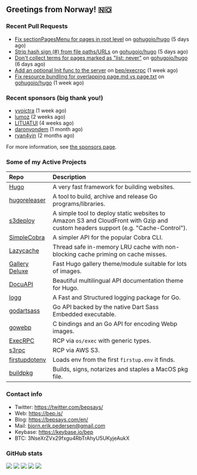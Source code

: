 ## Greetings from Norway! 🇳🇴

### Recent Pull Requests

- [Fix sectionPagesMenu for pages in root level](https://github.com/gohugoio/hugo/pull/12349) on [gohugoio/hugo](https://github.com/gohugoio/hugo) (5 days ago)
- [Strip hash sign (#) from file paths/URLs](https://github.com/gohugoio/hugo/pull/12347) on [gohugoio/hugo](https://github.com/gohugoio/hugo) (5 days ago)
- [Don&#39;t collect terms for pages marked as &#34;list: never&#34;](https://github.com/gohugoio/hugo/pull/12340) on [gohugoio/hugo](https://github.com/gohugoio/hugo) (6 days ago)
- [Add an optional Init func to the server](https://github.com/bep/execrpc/pull/9) on [bep/execrpc](https://github.com/bep/execrpc) (1 week ago)
- [Fix resource bundling for overlapping page.md vs page.txt](https://github.com/gohugoio/hugo/pull/12331) on [gohugoio/hugo](https://github.com/gohugoio/hugo) (1 week ago)

### Recent sponsors (big thank you!)

- [yvoictra](https://github.com/yvoictra) (1 week ago)
- [lumoz](https://github.com/lumoz) (2 weeks ago)
- [LITUATUI](https://github.com/LITUATUI) (4 weeks ago)
- [daronyondem](https://github.com/daronyondem) (1 month ago)
- [ryan4yin](https://github.com/ryan4yin) (2 months ago)

For more information, see [the sponsors page](https://github.com/sponsors/bep/).

### Some of my Active Projects

| Repo  | Description |
| :---------------------------------------- | :------------------------------------------- |
| [Hugo](https://github.com/gohugoio/hugo)|A very fast framework for building websites. |
| [hugoreleaser](https://github.com/gohugoio/hugoreleaser)| A tool to build, archive and release Go programs/libraries.  |
| [s3deploy](https://github.com/bep/s3deploy)| A simple tool to deploy static websites to Amazon S3 and CloudFront with Gzip and custom headers support (e.g. "Cache-Control").|
| [SimpleCobra](https://github.com/bep/simplecobra)|A simpler API for the popular Cobra CLI.|
| [Lazycache](https://github.com/bep/lazycache)| Thread safe in-memory LRU cache with non-blocking cache priming on cache misses.  |
| [Gallery Deluxe](https://github.com/bep/gallerydeluxe)|Fast Hugo gallery theme/module suitable for lots of images.  |
| [DocuAPI](https://github.com/bep/docuapi)| Beautiful multilingual API documentation theme for Hugo.  |
| [logg](https://github.com/bep/logg)| A Fast and Structured logging package for Go.  |
| [godartsass](https://github.com/bep/godartsass)| Go API backed by the native Dart Sass Embedded executable. |
| [gowebp](https://github.com/bep/gowebp)|C bindings and an Go API for encoding Webp images. |
| [ExecRPC](https://github.com/bep/execrpc)|RCP via `os/exec` with generic types.  |
| [s3rpc](https://github.com/bep/s3rpc)|RCP via AWS S3.|
| [firstupdotenv](https://github.com/bep/firstupdotenv)|Loads env from the first `firstup.env` it finds. |
| [buildpkg](https://github.com/bep/buildpkg)| Builds, signs, notarizes and staples a MacOS pkg file. |

### Contact info
- Twitter: https://twitter.com/bepsays/
- Web: https://bep.is/
- Blog: https://bepsays.com/en/
- Mail: bjorn.erik.pedersen@gmail.com
- Keybase: https://keybase.io/bep
- BTC: 3NseXrZVx29fxgu4RbTrAhyU5UKyjeAukX


### GitHub stats

![](https://github-profile-summary-cards.vercel.app/api/cards/profile-details?username=bep&theme=github)
![](https://github-profile-summary-cards.vercel.app/api/cards/repos-per-language?username=bep&theme=github)
![](https://github-profile-summary-cards.vercel.app/api/cards/most-commit-language?username=bep&theme=github)
![](https://github-profile-summary-cards.vercel.app/api/cards/stats?username=bep&theme=github)
![](https://github-profile-summary-cards.vercel.app/api/cards/productive-time?username=bep&theme=github)
